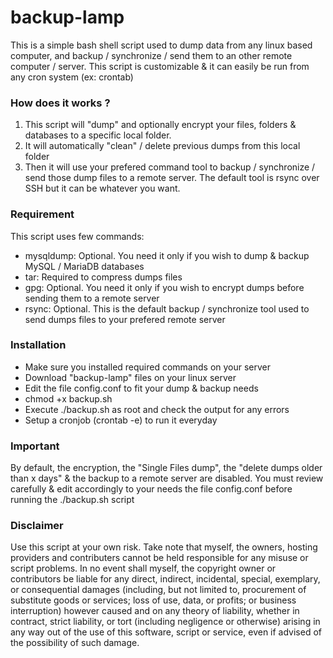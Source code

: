 # backup-lamp
This is a simple bash shell script used to dump data from any linux based computer, and backup / synchronize / send them to an other remote computer / server.
This script is customizable & it can easily be run from any cron system (ex: crontab)

### How does it works ?
1. This script will "dump" and optionally encrypt your files, folders & databases to a specific local folder.
2. It will automatically "clean" / delete previous dumps from this local folder
3. Then it will use your prefered command tool to backup / synchronize / send those dump files to a remote server. The default tool is rsync over SSH but it can be whatever you want.

### Requirement
This script uses few commands:
* mysqldump: Optional. You need it only if you wish to dump & backup MySQL / MariaDB databases
* tar: Required to compress dumps files
* gpg: Optional. You need it only if you wish to encrypt dumps before sending them to a remote server
* rsync: Optional. This is the default backup / synchronize tool used to send dumps files to your prefered remote server

### Installation
* Make sure you installed required commands on your server
* Download "backup-lamp" files on your linux server
* Edit the file config.conf to fit your dump & backup needs
* chmod +x backup.sh
* Execute ./backup.sh as root and check the output for any errors
* Setup a cronjob (crontab -e) to run it everyday

### Important
By default, the encryption, the "Single Files dump", the "delete dumps older than x days" & the backup to a remote server are disabled.
You must review carefully & edit accordingly to your needs the file config.conf before running the ./backup.sh script

### Disclaimer
Use this script at your own risk. Take note that myself, the owners, hosting providers and contributers cannot be held responsible for any misuse or script problems.
In no event shall myself, the copyright owner or contributors be liable for any direct, indirect, incidental, special, exemplary, or consequential damages (including, but not limited to, procurement of substitute goods or services; loss of use, data, or profits; or business interruption) however caused and on any theory of liability, whether in contract, strict liability, or tort (including negligence or otherwise) arising in any way out of the use of this software, script or service, even if advised of the possibility of such damage.
